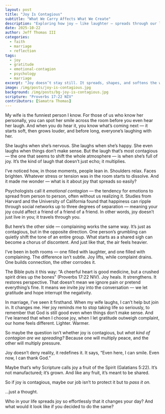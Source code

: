 ```yaml
---
layout: post
title: "Joy Is Contagious"
subtitle: "What We Carry Affects What We Create"
description: "Exploring how joy — like laughter — spreads through our lives, shaping the spaces and souls around us."
date: 2025-10-22
author: Jeff Thomas III
categories:
  - faith
  - marriage
  - reflection
tags:
  - joy
  - gratitude
  - emotional-contagion
  - psychology
  - marriage
excerpt: "Joy doesn’t stay still. It spreads, shapes, and softens the world around us — often faster than we realize."
image: /img/posts/joy-is-contagious.jpg
background: /img/posts/bg-joy-is-contagious.jpg
scripture: "Proverbs 17:22 NIV"
contributors: [Samatra Thomas]
---
```


My wife is the funniest person I know. For those of us who know her personally, you can spot her smile across the room before you even hear her laugh. And when you do hear it, you know what’s coming next — it starts soft, then grows louder, and before long, everyone’s laughing with her.

She laughs when she’s nervous. She laughs when she’s happy. She even laughs when things don’t make sense. But the laugh that’s most contagious — the one that seems to shift the whole atmosphere — is when she’s full of joy. It’s the kind of laugh that doesn’t just echo; it multiplies.

I’ve noticed how, in those moments, people lean in. Shoulders relax. Faces brighten. Whatever stress or tension was in the room starts to dissolve. And it made me wonder — what is it about joy that spreads so easily?

Psychologists call it *emotional contagion* — the tendency for emotions to spread from person to person, often without us realizing it. Studies from Harvard and the University of California found that happiness can ripple through social networks up to three degrees of separation — meaning your joy could affect a friend of a friend of a friend. In other words, joy doesn’t just live in you; it travels through you.

But here’s the other side — complaining works the same way. It’s just as contagious, but in the opposite direction. One person’s grumbling can quietly shift the tone of an entire group. What starts as a shared sigh can become a chorus of discontent. And just like that, the air feels heavier.

I’ve been in both rooms — one filled with laughter, and one filled with complaining. The difference isn’t subtle. Joy lifts, while complaint drains. One builds connection, the other corrodes it.

The Bible puts it this way: “A cheerful heart is good medicine, but a crushed spirit dries up the bones” (Proverbs 17:22 NIV). Joy heals. It strengthens. It restores perspective. That doesn’t mean we ignore pain or pretend everything’s fine. It means we invite joy into the conversation — we let gratitude and hope interrupt the negativity.

In marriage, I’ve seen it firsthand. When my wife laughs, I can’t help but join in. It changes me. Her joy reminds me to stop taking life so seriously, to remember that God is still good even when things don’t make sense. And I’ve learned that when I choose joy, when I let gratitude outweigh complaint, our home feels different. Lighter. Warmer.

So maybe the question isn’t whether joy is contagious, but *what kind of contagion are we spreading?* Because one will multiply peace, and the other will multiply pressure.

Joy doesn’t deny reality, it redefines it. It says, “Even here, I can smile. Even now, I can thank God.”

Maybe that’s why Scripture calls joy a fruit of the Spirit (Galatians 5:22). It’s not manufactured; it’s grown. And like any fruit, it’s meant to be shared.

So if joy is contagious, maybe our job isn’t to protect it but to *pass it on.*

…just a thought.

Who in your life spreads joy so effortlessly that it changes your day? And what would it look like if you decided to do the same?

<!--stackedit_data:
eyJoaXN0b3J5IjpbLTU4NDI5Nzk1MV19
-->